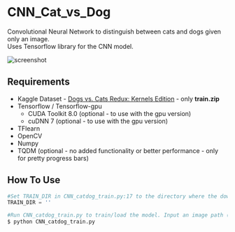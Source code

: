 # CNN_Cat_vs_Dog

Convolutional Neural Network to distinguish between cats and dogs given only an image.  
Uses Tensorflow library for the CNN model.

![screenshot](https://raw.githubusercontent.com/RafaelRibeiro97/CNN_Cat_vs_Dog/master/media/Capture.PNG)

## Requirements
* Kaggle Dataset - [Dogs vs. Cats Redux: Kernels Edition](https://www.kaggle.com/c/dogs-vs-cats-redux-kernels-edition/data) - only <b>train.zip</b>
* Tensorflow / Tensorflow-gpu
  - CUDA Toolkit 8.0 (optional - to use with the gpu version)
  - cuDNN 7 (optional - to use with the gpu version)
* TFlearn
* OpenCV
* Numpy
* TQDM (optional - no added functionality or better performance - only for pretty progress bars)

## How To Use
```python
#Set TRAIN_DIR in CNN_catdog_train.py:17 to the directory where the downloaded images are.
TRAIN_DIR = ''
```

```bash
#Run CNN_catdog_train.py to train/load the model. Input an image path (to test) when asked.
$ python CNN_catdog_train.py
```


